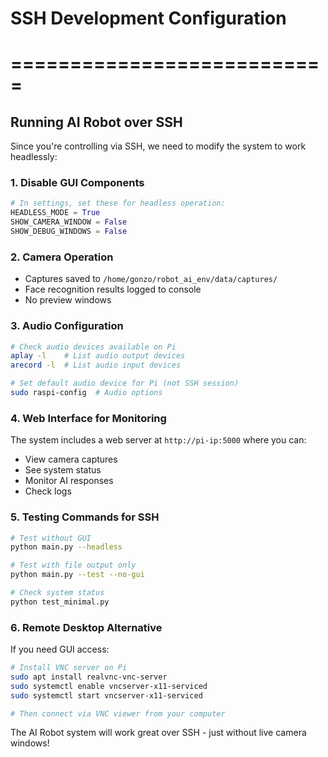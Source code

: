 # SSH Development Configuration
# ===========================

## Running AI Robot over SSH

Since you're controlling via SSH, we need to modify the system to work headlessly:

### 1. Disable GUI Components
```python
# In settings, set these for headless operation:
HEADLESS_MODE = True
SHOW_CAMERA_WINDOW = False
SHOW_DEBUG_WINDOWS = False
```

### 2. Camera Operation
- Captures saved to `/home/gonzo/robot_ai_env/data/captures/`
- Face recognition results logged to console
- No preview windows

### 3. Audio Configuration
```bash
# Check audio devices available on Pi
aplay -l    # List audio output devices
arecord -l  # List audio input devices

# Set default audio device for Pi (not SSH session)
sudo raspi-config  # Audio options
```

### 4. Web Interface for Monitoring
The system includes a web server at `http://pi-ip:5000` where you can:
- View camera captures
- See system status
- Monitor AI responses
- Check logs

### 5. Testing Commands for SSH
```bash
# Test without GUI
python main.py --headless

# Test with file output only
python main.py --test --no-gui

# Check system status
python test_minimal.py
```

### 6. Remote Desktop Alternative
If you need GUI access:
```bash
# Install VNC server on Pi
sudo apt install realvnc-vnc-server
sudo systemctl enable vncserver-x11-serviced
sudo systemctl start vncserver-x11-serviced

# Then connect via VNC viewer from your computer
```

The AI Robot system will work great over SSH - just without live camera windows!